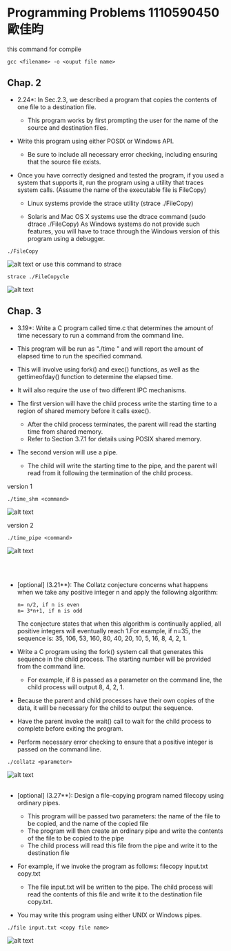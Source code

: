 # Programming Problems 1110590450 歐佳昀

this command for compile

```
gcc <filename> -o <ouput file name>
```

## Chap. 2

- 2.24\*: In Sec.2.3, we described a program that copies the contents of one file to a destination file.

  - This program works by first prompting the user for the name of the source and destination files.

- Write this program using either POSIX or Windows API.

  - Be sure to include all necessary error checking, including ensuring that the source file exists.

- Once you have correctly designed and tested the program, if you used a system that supports it, run the program using a utility that traces system calls. (Assume the name of the executable file is FileCopy)

  - Linux systems provide the strace utility
    (strace ./FileCopy)

  - Solaris and Mac OS X systems use the dtrace command
    (sudo dtrace ./FileCopy)
    As Windows systems do not provide such features, you will have to trace through the Windows version of this program using a debugger.

```
./FileCopy
```

![alt text](snapshot/2_24.png)
or use this command to strace

```
strace ./FileCopycle
```

![alt text](snapshot/2_24_strace.png)

## Chap. 3

- 3.19\*: Write a C program called time.c that determines the amount of time necessary to run a command from the command line.

- This program will be run as "./time <command>" and will report the amount of elapsed time to run the specified command.
- This will involve using fork() and exec() functions, as well as the gettimeofday() function to determine the elapsed time.
- It will also require the use of two different IPC mechanisms.

- The first version will have the child process write the starting time to a region of shared memory before it calls exec().
  - After the child process terminates, the parent will read the starting time from shared memory.
  - Refer to Section 3.7.1 for details using POSIX shared memory.
- The second version will use a pipe.

  - The child will write the starting time to the pipe, and the parent will read from it following the termination of the child process.

version 1

```
./time_shm <command>
```

![alt text](snapshot/3_19_v1.png)

version 2

```
./time_pipe <command>
```

![alt text](snapshot/3_19_v2.png)

<br>
<br>

- [optional] (3.21\*\*): The Collatz conjecture concerns what happens when we take any positive integer n and apply the following algorithm:

      n= n/2, if n is even
      n= 3*n+1, if n is odd

  The conjecture states that when this algorithm is continually applied, all positive integers will eventually reach 1.For example, if n=35, the sequence is: 35, 106, 53, 160, 80, 40, 20, 10, 5, 16, 8, 4, 2, 1.

- Write a C program using the fork() system call that generates this sequence in the child process. The starting number will be provided from the command line.
  - For example, if 8 is passed as a parameter on the command line, the child process will output 8, 4, 2, 1.
- Because the parent and child processes have their own copies of the data, it will be necessary for the child to output the sequence.
- Have the parent invoke the wait() call to wait for the child process to complete before exiting the program.
- Perform necessary error checking to ensure that a positive integer is passed on the command line.

```
./collatz <parameter>
```

![alt text](snapshot/3_21.png)
<br>
<br>

- [optional] (3.27\*\*): Design a file-copying program named filecopy using ordinary pipes.

  - This program will be passed two parameters: the name of the file to be copied, and the name of the copied file
  - The program will then create an ordinary pipe and write the contents of the file to be copied to the pipe
  - The child process will read this file from the pipe and write it to the destination file

- For example, if we invoke the program as follows:
  filecopy input.txt copy.txt
  - The file input.txt will be written to the pipe. The child process will read the contents of this file and write it to the destination file copy.txt.
- You may write this program using either UNIX or Windows pipes.

```
./file input.txt <copy file name>
```

![alt text](snapshot/3_27.png)
